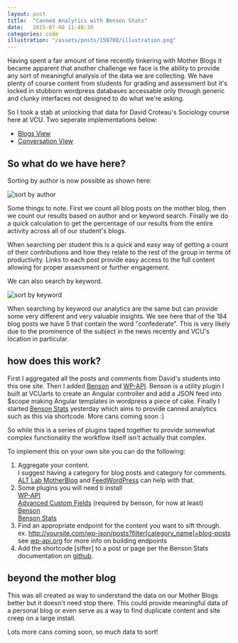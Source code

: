 ```yaml
---
layout: post
title:  "Canned Analytics with Benson Stats"
date:   2015-07-08 11:48:30
categories: code
illustration: "/assets/posts/150708/illustration.png"
---
```

<!--
Having spent a fair amount of time recently tinkering with Mother Blogs it became apparent that another challenge we faced was the ability to provide any sort of meaningful analysis of the data we were collecting. That data is important. Fat lot of good that data'll do you when it's locked up in the database.
 -->

Having spent a fair amount of time recently tinkering with Mother Blogs it became apparent that another challenge we face is the ability to provide any sort of meaningful analysis of the data we are collecting. We have plenty of course content from students for grading and assessment but it's locked in stubborn wordpress databases accessable only through generic and clunky interfaces not designed to do what we're asking.

So I took a stab at unlocking that data for David Croteau's Sociology course here at VCU. Two seperate implementations below:

* [Blogs View](http://rampages.us/grandma-socy/blogs-view/)
* [Conversation View](http://rampages.us/grandma-socy/conversation-view/)

## So what do we have here?

Sorting by author is now possible as shown here:

![sort by author](https://i.imgur.com/QUOIKwZ.gif)

Some things to note. First we count all blog posts on the mother blog, then we count our results based on author and or keyword search. Finally we do a quick calculation to get the percentage of our results from the entire activity across all of our student's blogs.

When searching per student this is a quick and easy way of getting a count of their contributions and how they relate to the rest of the group in terms of productivity. Links to each post provide easy access to the full content allowing for proper assessment or further engagement.

We can also search by keyword.

![sort by keyword](https://i.imgur.com/uACit7X.gif)

When searching by keyword our analytics are the same but can provide some very different and very valuable insights. We see here that of the 184 blog posts we have 5 that contain the word "confederate". This is very likely due to the prominence of the subject in the news recently and VCU's location in particular.


## how does this work?

First I aggregated all the posts and comments from David's students into this one site. Then I added [Benson](https://github.com/VCUarts/benson) and [WP-API](https://wordpress.org/plugins/json-rest-api/). Benson is a utility plugin I built at VCUarts to create an Angular controller and add a JSON feed into $scope making Angular templates in wordpress a piece of cake. Finally I started [Benson Stats](https://github.com/vcualtlab/bensonstats) yesterday which aims to provide canned analytics such as this via shortcode. More cans coming soon :)

So while this is a series of plugins taped together to provide somewhat complex functionality the workflow itself isn't actually that complex.

To implement this on your own site you can do the following:

1. Aggregate your content.<br/>
   I suggest having a category for blog posts and category for comments.
   [ALT Lab MotherBlog](https://github.com/vcualtlab/motherblog) and [FeedWordPress](https://wordpress.org/plugins/feedwordpress/) can help with that.
1. Some plugins you will need ti install<br/>
   [WP-API](https://wordpress.org/plugins/json-rest-api/)<br/>
   [Advanced Custom Fields](http://www.advancedcustomfields.com/) (required by benson, for now at least)<br/>
   [Benson](https://github.com/VCUarts/benson)<br/>
   [Benson Stats](https://github.com/vcualtlab/bensonstats)
1. Find an appropriate endpoint for the content you want to sift through.<br/>
   ex. http://yoursite.com/wp-json/posts?filter[category_name]=blog-posts<br/>
   see [wp-api.org](http://wp-api.org/) for more info on building endpoints
1. Add the shortcode [sifter] to a post or page per the Benson Stats documentation on [github](https://github.com/vcualtlab/bensonstats).


## beyond the mother blog

This was all created as way to understand the data on our Mother Blogs better but it doesn't need stop there. This could provide meaningful data of a personal blog or even serve as a way to find duplicate content and site creep on a large install.

Lots more cans coming soon, so much data to sort!
